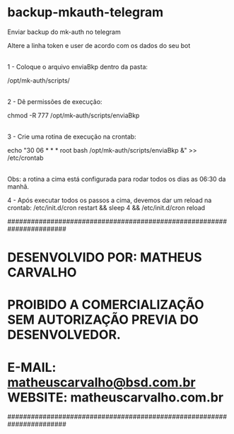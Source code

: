 # backup-mkauth-telegram
Enviar backup do mk-auth no telegram

Altere a linha token e user de acordo com os dados do seu bot

<br>1 - Coloque o arquivo enviaBkp dentro da pasta:</br>
<p>/opt/mk-auth/scripts/</p>

<br>2 - Dê permissões de execução: </br>
<p>chmod -R 777 /opt/mk-auth/scripts/enviaBkp</p>

<br>3 - Crie uma rotina de execução na crontab:</br>
<p>echo "30 06 * * * root bash /opt/mk-auth/scripts/enviaBkp &" >> /etc/crontab</p>


<br>Obs: a rotina a cima está configurada para rodar todos os dias as 06:30 da manhã.</br>


4 - Após executar todos os passos a cima, devemos dar um reload na crontab: /etc/init.d/cron restart && sleep 4 &&  /etc/init.d/cron reload


#######################################################################
# DESENVOLVIDO POR: MATHEUS CARVALHO                                  #
# PROIBIDO A COMERCIALIZAÇÃO SEM AUTORIZAÇÃO PREVIA DO DESENVOLVEDOR. #
# E-MAIL: matheuscarvalho@bsd.com.br WEBSITE: matheuscarvalho.com.br  #
#######################################################################
